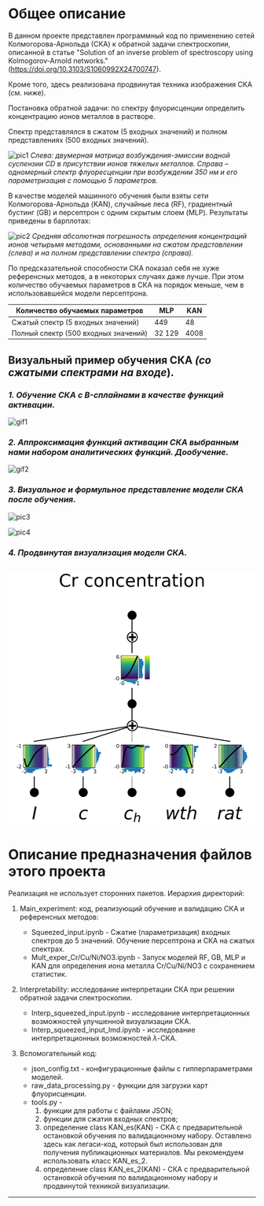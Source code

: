 # Общее описание 
В данном проекте представлен программный код по применению сетей Колмогорова-Арнольда (СКА) к обратной задачи спектроскопии, описанной в статье "Solution of an inverse problem of spectroscopy using Kolmogorov-Arnold networks." (https://doi.org/10.3103/S1060992X24700747).

Кроме того, здесь реализована продвинутая техника изображения СКА (см. ниже).

Постановка обратной задачи: по спектру флуорисценции определить концентрацию ионов металлов в растворе.

Спектр представлялся в сжатом (5 входных значений) и полном представлениях (500 входных значений).

![pic1](/Pictures/Pic1.png)
*Слева: двумерная матрица возбуждения-эмиссии водной суспензии CD в присутствии ионов тяжелых металлов. 
Справа – одномерный спектр флуоресценции при возбуждении 350 нм и его параметризация с помощью 5 параметров.*

В качестве моделей машинного обучения были взяты сети Колмогорова-Арнольда (KAN), случайные леса (RF), градиентный бустинг (GB) и персептрон с одним скрытым слоем (MLP).
Результаты приведены в барплотах:

![pic2](/Pictures/Pic2.png)
*Средняя абсолютная погрешность определения концентраций ионов четырьмя методами, основанными на сжатом представлении (слева) и на полном представлении спектра (справа).*

По предсказательной способности СКА показал себя не хуже референсных методов, а в некоторых случаях даже лучше.
При этом количество обучаемых параметров в СКА на порядок меньше, чем в использовавшейся модели персептрона.

| Количество обучаемых параметров | MLP | KAN |
|---------------------------------| ----|-----|
| Сжатый спектр (5 входных значений) | 449 | 48 |
| Полный спектр (500 входных значений) | 32 129 | 4008 |

## Визуальный пример обучения СКА *(со сжатыми спектрами на входе*).

### *1. Обучение СКА с B-сплайнами в качестве функций активации.*

![gif1](/Pictures/gif1.gif)

### *2. Аппроксимация функций активации СКА выбранным нами набором аналитических функций. Дообучение.*

![gif2](/Pictures/gif2.gif)

### *3. Визуальное и формульное представление модели СКА после обучения.*

![pic3](/Pictures/pic3.png)

![pic4](/Pictures/pic4.png)

### *4. Продвинутая визуализация модели СКА.*

![pic5](/Pictures/pic5.png)
---
# Описание предназначения файлов этого проекта
Реализация не использует сторонних пакетов. 
Иерархия директорий: 


1) Main_experiment: код, реализующий обучение и валидацию СКА и референсных методов:
    * Squeezed_input.ipynb - Сжатие (параметризация) входных спектров до 5 значений. Обучение персептрона и СКА на сжатых спектрах.
    * Mult_exper_Cr/Cu/Ni/NO3.ipynb - Запуск моделей RF, GB, MLP и KAN для определения иона металла Cr/Cu/Ni/NO3 с сохранением статистик.


2) Interpretability: исследование интерпретации СКА при решении обратной задачи спектроскопии.
    * Interp_squeezed_input.ipynb - исследование интерпретационных возможностей улучшенной визуализации СКА.
    * Interp_squeezed_input_lmd.ipynb - исследование интерпретационных возможностей $\lambda$-СКА.


3) Вспомогательный код:
    * json_config.txt - конфигурационные файлы с гипперпараметрами моделей.
    * raw_data_processing.py - функции для загрузки карт флуорисценции.
    * tools.py - 
        1. функции для работы с файлами JSON; 
        2. функции для сжатия входных спектров;
        3. определение class KAN_es(KAN) - СКА с предварительной остановкой обучения по валидационному набору. Оставлено здесь как легаси-код, который был использован для получения публикационных материалов. Мы рекомендуем использовать класс KAN_es_2.
        4. определение class KAN_es_2(KAN) - СКА с предварительной остановкой обучения по валидационному набору и продвинутой техникой визуализации.

---
